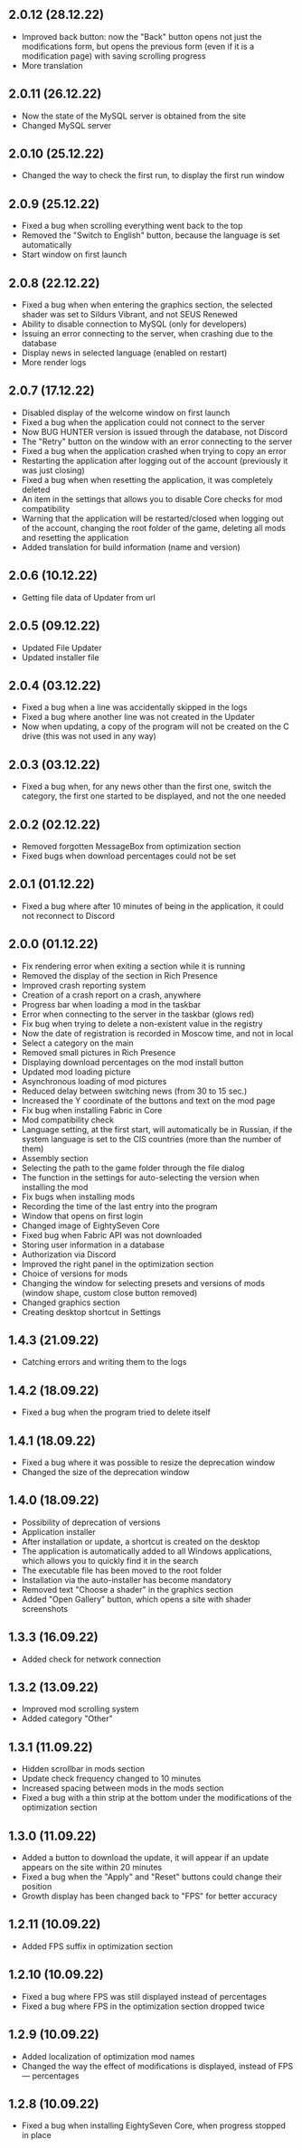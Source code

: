 ## 2.0.12 (28.12.22)

- Improved back button: now the "Back" button opens not just the modifications form, but opens the previous form (even if it is a modification page) with saving scrolling progress
- More translation

## 2.0.11 (26.12.22)

- Now the state of the MySQL server is obtained from the site
- Changed MySQL server

## 2.0.10 (25.12.22)

- Changed the way to check the first run, to display the first run window

## 2.0.9 (25.12.22)

- Fixed a bug when scrolling everything went back to the top
- Removed the "Switch to English" button, because the language is set automatically
- Start window on first launch

## 2.0.8 (22.12.22)

- Fixed a bug when when entering the graphics section, the selected shader was set to Sildurs Vibrant, and not SEUS Renewed
- Ability to disable connection to MySQL (only for developers)
- Issuing an error connecting to the server, when crashing due to the database
- Display news in selected language (enabled on restart)
- More render logs

## 2.0.7 (17.12.22)

- Disabled display of the welcome window on first launch
- Fixed a bug when the application could not connect to the server
- Now BUG HUNTER version is issued through the database, not Discord
- The "Retry" button on the window with an error connecting to the server
- Fixed a bug when the application crashed when trying to copy an error
- Restarting the application after logging out of the account (previously it was just closing)
- Fixed a bug when when resetting the application, it was completely deleted
- An item in the settings that allows you to disable Core checks for mod compatibility
- Warning that the application will be restarted/closed when logging out of the account, changing the root folder of the game, deleting all mods and resetting the application
- Added translation for build information (name and version)

## 2.0.6 (10.12.22)

- Getting file data of Updater from url

## 2.0.5 (09.12.22)

- Updated File Updater
- Updated installer file

## 2.0.4 (03.12.22)

- Fixed a bug when a line was accidentally skipped in the logs
- Fixed a bug where another line was not created in the Updater
- Now when updating, a copy of the program will not be created on the C drive (this was not used in any way)

## 2.0.3 (03.12.22)

- Fixed a bug when, for any news other than the first one, switch the category, the first one started to be displayed, and not the one needed

## 2.0.2 (02.12.22)

- Removed forgotten MessageBox from optimization section
- Fixed bugs when download percentages could not be set

## 2.0.1 (01.12.22)

- Fixed a bug where after 10 minutes of being in the application, it could not reconnect to Discord

## 2.0.0 (01.12.22)

- Fix rendering error when exiting a section while it is running
- Removed the display of the section in Rich Presence
- Improved crash reporting system
- Creation of a crash report on a crash, anywhere
- Progress bar when loading a mod in the taskbar
- Error when connecting to the server in the taskbar (glows red)
- Fix bug when trying to delete a non-existent value in the registry
- Now the date of registration is recorded in Moscow time, and not in local
- Select a category on the main
- Removed small pictures in Rich Presence
- Displaying download percentages on the mod install button
- Updated mod loading picture
- Asynchronous loading of mod pictures
- Reduced delay between switching news (from 30 to 15 sec.)
- Increased the Y coordinate of the buttons and text on the mod page
- Fix bug when installing Fabric in Core
- Mod compatibility check
- Language setting, at the first start, will automatically be in Russian, if the system language is set to the CIS countries (more than the number of them)
- Assembly section
- Selecting the path to the game folder through the file dialog
- The function in the settings for auto-selecting the version when installing the mod
- Fix bugs when installing mods
- Recording the time of the last entry into the program
- Window that opens on first login
- Changed image of EightySeven Core
- Fixed bug when Fabric API was not downloaded
- Storing user information in a database
- Authorization via Discord
- Improved the right panel in the optimization section
- Choice of versions for mods
- Changing the window for selecting presets and versions of mods (window shape, custom close button removed)
- Changed graphics section
- Creating desktop shortcut in Settings

## 1.4.3 (21.09.22)

- Catching errors and writing them to the logs

## 1.4.2 (18.09.22)

- Fixed a bug when the program tried to delete itself

## 1.4.1 (18.09.22)

- Fixed a bug where it was possible to resize the deprecation window
- Changed the size of the deprecation window

## 1.4.0 (18.09.22)

- Possibility of deprecation of versions
- Application installer
- After installation or update, a shortcut is created on the desktop
- The application is automatically added to all Windows applications, which allows you to quickly find it in the search
- The executable file has been moved to the root folder
- Installation via the auto-installer has become mandatory
- Removed text "Choose a shader" in the graphics section
- Added "Open Gallery" button, which opens a site with shader screenshots

## 1.3.3 (16.09.22)

- Added check for network connection

## 1.3.2 (13.09.22)

- Improved mod scrolling system
- Added category "Other"

## 1.3.1 (11.09.22)

- Hidden scrollbar in mods section
- Update check frequency changed to 10 minutes
- Increased spacing between mods in the mods section
- Fixed a bug with a thin strip at the bottom under the modifications of the optimization section

## 1.3.0 (11.09.22)

- Added a button to download the update, it will appear if an update appears on the site within 20 minutes
- Fixed a bug when the "Apply" and "Reset" buttons could change their position
- Growth display has been changed back to "FPS" for better accuracy

## 1.2.11 (10.09.22)

- Added FPS suffix in optimization section

## 1.2.10 (10.09.22)

- Fixed a bug where FPS was still displayed instead of percentages
- Fixed a bug where FPS in the optimization section dropped twice

## 1.2.9 (10.09.22)

- Added localization of optimization mod names
- Changed the way the effect of modifications is displayed, instead of FPS — percentages

## 1.2.8 (10.09.22)

- Fixed a bug when installing EightySeven Core, when progress stopped in place
